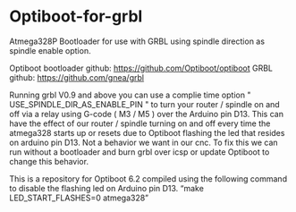 # Optiboot-for-grbl
Atmega328P Bootloader for use with GRBL using spindle direction as spindle enable option.

Optiboot bootloader github: https://github.com/Optiboot/optiboot
GRBL github: https://github.com/gnea/grbl

Running grbl V0.9 and above you can use a complie time option " USE_SPINDLE_DIR_AS_ENABLE_PIN " to turn your router / spindle on and off via a relay using G-code ( M3 / M5 ) over the Arduino pin D13. This can have the effect of our router / spindle turning on and off every time the atmega328 starts up or resets due to Optiboot flashing the led that resides on arduino pin D13. Not a behavior we want in our cnc. To fix this we can run without a bootloader and burn grbl over icsp or update Optiboot to change this behavior. 

This is a repository for Optiboot 6.2 compiled using the following command to disable the flashing led on Arduino pin D13.
“make LED_START_FLASHES=0 atmega328”
